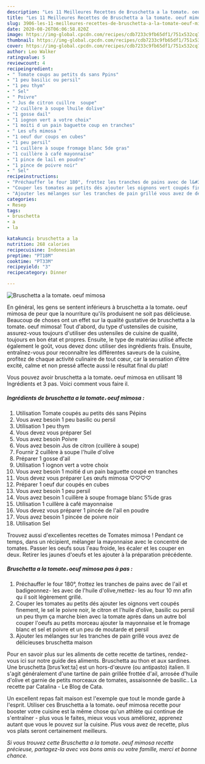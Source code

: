 ```yaml
---
description: "Les 11 Meilleures Recettes de Bruschetta a la tomate، oeuf mimosa"
title: "Les 11 Meilleures Recettes de Bruschetta a la tomate، oeuf mimosa"
slug: 3906-les-11-meilleures-recettes-de-bruschetta-a-la-tomate-oeuf-mimosa
date: 2020-08-26T06:06:58.820Z
image: https://img-global.cpcdn.com/recipes/cdb7233c9fb65df1/751x532cq70/bruschetta-a-la-tomate،-oeuf-mimosa-photo-principale-de-la-recette.jpg
thumbnail: https://img-global.cpcdn.com/recipes/cdb7233c9fb65df1/751x532cq70/bruschetta-a-la-tomate،-oeuf-mimosa-photo-principale-de-la-recette.jpg
cover: https://img-global.cpcdn.com/recipes/cdb7233c9fb65df1/751x532cq70/bruschetta-a-la-tomate،-oeuf-mimosa-photo-principale-de-la-recette.jpg
author: Leo Walker
ratingvalue: 5
reviewcount: 4
recipeingredient:
- " Tomate coups au petits ds sans Ppins"
- "1 peu basilic ou persil"
- "1 peu thym"
- " Sel"
- " Poivre"
- " Jus de citron cuillre  soupe"
- "2 cuillère à soupe lhuile dolive"
- "1 gosse dail"
- "1 iognon vert a votre choix"
- "1 moiti d un pain baguette coup en tranches"
- " Les ufs mimosa "
- "1 oeuf dur coups en cubes"
- "1 peu persil"
- "1 cuillère à soupe fromage blanc 5de gras"
- "1 cuillère à café mayonnaise"
- "1 pince de lail en poudre"
- "1 pince de poivre noir"
- " Sel"
recipeinstructions:
- "Préchauffer le four 180°, frottez les tranches de pains avec de l&#39;ail et badigeonnez- les avec de l&#39;huile d&#39;olive,mettez- les au four 10 mn afin qu il soit légèrement grillé."
- "Couper les tomates au petits dés ajouter les oignons vert coupés finement, le sel le poivre noir, le citron et l&#39;huile d&#39;olive, basilic ou persil un peu thym ça marche bien avec la tomate après dans un autre bol couper l&#39;oeufs au petits morceau ajouter la mayonnaise et le fromage blanc et sel et poivre et un peu de moutarde et persil"
- "Ajouter les mélanges sur les tranches de pain grillé vous avez de délicieuses bruschetta maison"
categories:
- Resep
tags:
- bruschetta
- a
- la

katakunci: bruschetta a la 
nutrition: 268 calories
recipecuisine: Indonesian
preptime: "PT18M"
cooktime: "PT33M"
recipeyield: "3"
recipecategory: Dinner

---
```



![Bruschetta a la tomate، oeuf mimosa](https://img-global.cpcdn.com/recipes/cdb7233c9fb65df1/751x532cq70/bruschetta-a-la-tomate،-oeuf-mimosa-photo-principale-de-la-recette.jpg)

En général, les gens se sentent inférieurs à bruschetta a la tomate، oeuf mimosa de peur que la nourriture qu'ils produisent ne soit pas délicieuse. Beaucoup de choses ont un effet sur la qualité gustative de bruschetta a la tomate، oeuf mimosa! Tout d'abord, du type d'ustensiles de cuisine, assurez-vous toujours d'utiliser des ustensiles de cuisine de qualité, toujours en bon état et propres. Ensuite, le type de matériau utilisé affecte également le goût, vous devez donc utiliser des ingrédients frais. Ensuite, entraînez-vous pour reconnaître les différentes saveurs de la cuisine, profitez de chaque activité culinaire de tout cœur, car la sensation d'être excité, calme et non pressé affecte aussi le résultat final du plat!

<!--inarticleads1-->

Vous pouvez avoir bruschetta a la tomate، oeuf mimosa en utilisant 18 Ingrédients et 3 pas. Voici comment vous faire il.

##### Ingrédients de bruschetta a la tomate، oeuf mimosa :

1. Utilisation  Tomate coupés au petits dés sans Pépins
1. Vous avez besoin 1 peu basilic ou persil
1. Utilisation 1 peu thym
1. Vous devez vous préparer  Sel
1. Vous avez besoin  Poivre
1. Vous avez besoin  Jus de citron (cuillère à soupe)
1. Fournir 2 cuillère à soupe l&#39;huile d&#39;olive
1. Préparer 1 gosse d&#39;ail
1. Utilisation 1 iognon vert a votre choix
1. Vous avez besoin 1 moitié d un pain baguette coupé en tranches
1. Vous devez vous préparer  Les œufs mimosa ♡♡♡♡
1. Préparer 1 oeuf dur coupés en cubes
1. Vous avez besoin 1 peu persil
1. Vous avez besoin 1 cuillère à soupe fromage blanc 5%de gras
1. Utilisation 1 cuillère à café mayonnaise
1. Vous devez vous préparer 1 pincée de l&#39;ail en poudre
1. Vous avez besoin 1 pincée de poivre noir
1. Utilisation  Sel


Trouvez aussi d&#39;excellentes recettes de Tomates mimosa ! Pendant ce temps, dans un récipient, mélanger la mayonnaise avec le concentré de tomates. Passer les oeufs sous l&#39;eau froide, les écaler et les couper en deux. Retirer les jaunes d&#39;oeufs et les ajouter à la préparation précédente. 

<!--inarticleads2-->

##### Bruschetta a la tomate، oeuf mimosa pas à pas :

1. Préchauffer le four 180°, frottez les tranches de pains avec de l&#39;ail et badigeonnez- les avec de l&#39;huile d&#39;olive,mettez- les au four 10 mn afin qu il soit légèrement grillé.
1. Couper les tomates au petits dés ajouter les oignons vert coupés finement, le sel le poivre noir, le citron et l&#39;huile d&#39;olive, basilic ou persil un peu thym ça marche bien avec la tomate après dans un autre bol couper l&#39;oeufs au petits morceau ajouter la mayonnaise et le fromage blanc et sel et poivre et un peu de moutarde et persil
1. Ajouter les mélanges sur les tranches de pain grillé vous avez de délicieuses bruschetta maison


Pour en savoir plus sur les aliments de cette recette de tartines, rendez-vous ici sur notre guide des aliments. Bruschetta au thon et aux sardines. Une bruschetta [brus&#39;ketːta] est un hors-d&#39;œuvre (ou antipasto) italien. Il s&#39;agit généralement d&#39;une tartine de pain grillée frottée d&#39;ail, arrosée d&#39;huile d&#39;olive et garnie de petits morceaux de tomates, assaisonnée de basilic.. La recette par Catalina - Le Blog de Cata. 

<!--inarticleads1-->

<p>
Un excellent repas fait maison est l'exemple que tout le monde garde à l'esprit. Utiliser ces Bruschetta a la tomate، oeuf mimosa recette pour booster votre cuisine est la même chose qu'un athlète qui continue de s'entraîner - plus vous le faites, mieux vous vous améliorez, apprenez autant que vous le pouvez sur la cuisine. Plus vous avez de recette, plus vos plats seront certainement meilleurs.
</p>

<p>
<i>Si vous trouvez cette Bruschetta a la tomate، oeuf mimosa recette précieuse, partagez-la avec vos bons amis ou votre famille, merci et bonne chance.</i>
</p>
